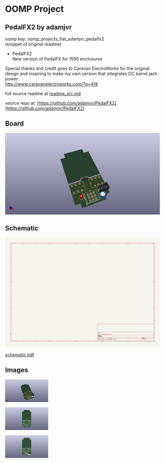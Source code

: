 # OOMP Project  
## PedalFX2  by adamjvr  
  
oomp key: oomp_projects_flat_adamjvr_pedalfx2  
(snippet of original readme)  
  
- PedalFX2  
New version of PedalFX for 1590 enclosures   
  
Special thanks and credit goes to Caravan ElectroWorks for the original design and inspiring to make my own version that integrates DC barrel jack power.  
http://www.caravanelectroworks.com/?p=418  
  
  full source readme at [readme_src.md](readme_src.md)  
  
source repo at: [https://github.com/adamjvr/PedalFX2](https://github.com/adamjvr/PedalFX2)  
## Board  
  
[![working_3d.png](working_3d_600.png)](working_3d.png)  
## Schematic  
  
[![working_schematic.png](working_schematic_600.png)](working_schematic.png)  
  
[schematic pdf](working_schematic.pdf)  
## Images  
  
[![working_3d.png](working_3d_140.png)](working_3d.png)  
  
[![working_3d_back.png](working_3d_back_140.png)](working_3d_back.png)  
  
[![working_3d_front.png](working_3d_front_140.png)](working_3d_front.png)  
